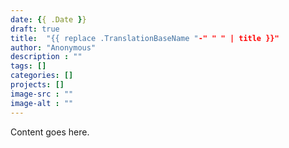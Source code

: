 ```yaml
---
date: {{ .Date }}
draft: true
title:  "{{ replace .TranslationBaseName "-" " " | title }}"
author: "Anonymous"
description : ""
tags: []
categories: []
projects: []
image-src : ""
image-alt : ""
---
```


Content goes here.

